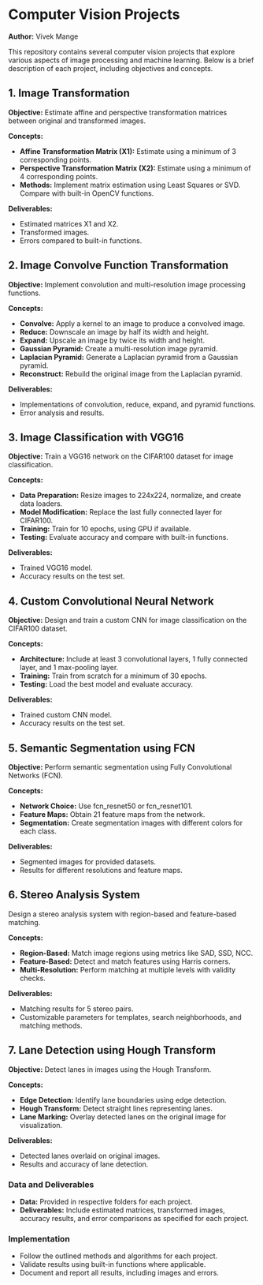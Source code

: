# Computer Vision Projects

**Author:** Vivek Mange

This repository contains several computer vision projects that explore various aspects of image processing and machine learning. Below is a brief description of each project, including objectives and concepts.

## 1. Image Transformation

**Objective:** Estimate affine and perspective transformation matrices between original and transformed images.

**Concepts:**
- **Affine Transformation Matrix (X1):** Estimate using a minimum of 3 corresponding points.
- **Perspective Transformation Matrix (X2):** Estimate using a minimum of 4 corresponding points.
- **Methods:** Implement matrix estimation using Least Squares or SVD. Compare with built-in OpenCV functions.

**Deliverables:**
- Estimated matrices X1 and X2.
- Transformed images.
- Errors compared to built-in functions.

## 2. Image Convolve Function Transformation

**Objective:** Implement convolution and multi-resolution image processing functions.

**Concepts:**
- **Convolve:** Apply a kernel to an image to produce a convolved image.
- **Reduce:** Downscale an image by half its width and height.
- **Expand:** Upscale an image by twice its width and height.
- **Gaussian Pyramid:** Create a multi-resolution image pyramid.
- **Laplacian Pyramid:** Generate a Laplacian pyramid from a Gaussian pyramid.
- **Reconstruct:** Rebuild the original image from the Laplacian pyramid.

**Deliverables:**
- Implementations of convolution, reduce, expand, and pyramid functions.
- Error analysis and results.

## 3. Image Classification with VGG16

**Objective:** Train a VGG16 network on the CIFAR100 dataset for image classification.

**Concepts:**
- **Data Preparation:** Resize images to 224x224, normalize, and create data loaders.
- **Model Modification:** Replace the last fully connected layer for CIFAR100.
- **Training:** Train for 10 epochs, using GPU if available.
- **Testing:** Evaluate accuracy and compare with built-in functions.

**Deliverables:**
- Trained VGG16 model.
- Accuracy results on the test set.

## 4. Custom Convolutional Neural Network

**Objective:** Design and train a custom CNN for image classification on the CIFAR100 dataset.

**Concepts:**
- **Architecture:** Include at least 3 convolutional layers, 1 fully connected layer, and 1 max-pooling layer.
- **Training:** Train from scratch for a minimum of 30 epochs.
- **Testing:** Load the best model and evaluate accuracy.

**Deliverables:**
- Trained custom CNN model.
- Accuracy results on the test set.

## 5. Semantic Segmentation using FCN

**Objective:** Perform semantic segmentation using Fully Convolutional Networks (FCN).

**Concepts:**
- **Network Choice:** Use fcn_resnet50 or fcn_resnet101.
- **Feature Maps:** Obtain 21 feature maps from the network.
- **Segmentation:** Create segmentation images with different colors for each class.

**Deliverables:**
- Segmented images for provided datasets.
- Results for different resolutions and feature maps.


## 6. Stereo Analysis System

Design a stereo analysis system with region-based and feature-based matching.

**Concepts:**
- **Region-Based:** Match image regions using metrics like SAD, SSD, NCC.
- **Feature-Based:** Detect and match features using Harris corners.
- **Multi-Resolution:** Perform matching at multiple levels with validity checks.

**Deliverables:**
- Matching results for 5 stereo pairs.
- Customizable parameters for templates, search neighborhoods, and matching methods. 

## 7. Lane Detection using Hough Transform

**Objective:** Detect lanes in images using the Hough Transform.

**Concepts:**
- **Edge Detection:** Identify lane boundaries using edge detection.
- **Hough Transform:** Detect straight lines representing lanes.
- **Lane Marking:** Overlay detected lanes on the original image for visualization.

**Deliverables:**
- Detected lanes overlaid on original images.
- Results and accuracy of lane detection.

### Data and Deliverables

- **Data:** Provided in respective folders for each project.
- **Deliverables:** Include estimated matrices, transformed images, accuracy results, and error comparisons as specified for each project.

### Implementation

- Follow the outlined methods and algorithms for each project.
- Validate results using built-in functions where applicable.
- Document and report all results, including images and errors.

